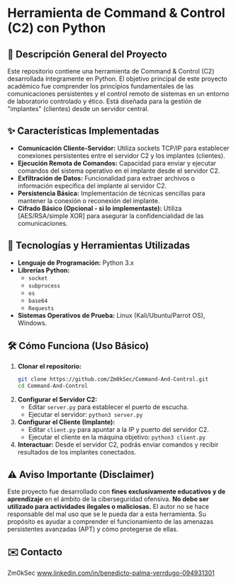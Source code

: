 # Herramienta de Command & Control (C2) con Python

## 📄 Descripción General del Proyecto
Este repositorio contiene una herramienta de Command & Control (C2) desarrollada íntegramente en Python. El objetivo principal de este proyecto académico fue comprender los principios fundamentales de las comunicaciones persistentes y el control remoto de sistemas en un entorno de laboratorio controlado y ético. Está diseñada para la gestión de "implantes" (clientes) desde un servidor central.

## ✨ Características Implementadas
* **Comunicación Cliente-Servidor:** Utiliza sockets TCP/IP para establecer conexiones persistentes entre el servidor C2 y los implantes (clientes).
* **Ejecución Remota de Comandos:** Capacidad para enviar y ejecutar comandos del sistema operativo en el implante desde el servidor C2.
* **Exfiltración de Datos:** Funcionalidad para extraer archivos o información específica del implante al servidor C2.
* **Persistencia Básica:** Implementación de técnicas sencillas para mantener la conexión o reconexión del implante.
* **Cifrado Básico (Opcional - si lo implementaste):** Utiliza [AES/RSA/simple XOR] para asegurar la confidencialidad de las comunicaciones.

## 🚀 Tecnologías y Herramientas Utilizadas
* **Lenguaje de Programación:** Python 3.x
* **Librerías Python:**
    * `socket`
    * `subprocess`
    * `os`
    * `base64`
    * `Requests`
* **Sistemas Operativos de Prueba:** Linux (Kali/Ubuntu/Parrot OS), Windows.

## 🛠️ Cómo Funciona (Uso Básico)
1.  **Clonar el repositorio:**
    ```bash
    git clone https://github.com/Zm0kSec/Command-And-Control.git
    cd Command-And-Control
    ```
2.  **Configurar el Servidor C2:**
    * Editar `server.py` para establecer el puerto de escucha.
    * Ejecutar el servidor: `python3 server.py`
3.  **Configurar el Cliente (Implante):**
    * Editar `client.py` para apuntar a la IP y puerto del servidor C2.
    * Ejecutar el cliente en la máquina objetivo: `python3 client.py`
4.  **Interactuar:** Desde el servidor C2, podrás enviar comandos y recibir resultados de los implantes conectados.

## ⚠️ Aviso Importante (Disclaimer)
Este proyecto fue desarrollado con **fines exclusivamente educativos y de aprendizaje** en el ámbito de la ciberseguridad ofensiva. **No debe ser utilizado para actividades ilegales o maliciosas.** El autor no se hace responsable del mal uso que se le pueda dar a esta herramienta. Su propósito es ayudar a comprender el funcionamiento de las amenazas persistentes avanzadas (APT) y cómo protegerse de ellas.

## ✉️ Contacto
Zm0kSec
www.linkedin.com/in/benedicto-palma-verrdugo-094931301
